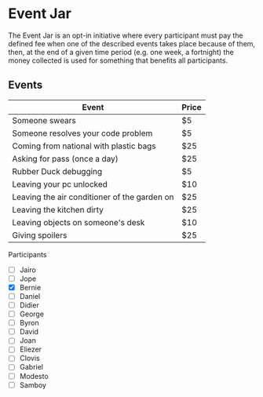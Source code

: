 # Event Jar

The Event Jar is an opt-in initiative where every participant must pay the defined fee when one of the described events takes place because of them, then, at the end of a given time period (e.g. one week, a fortnight) the money collected is used for something that benefits all participants.

## Events

| Event                                                | Price |
| ---------------------------------------------------- | ----- |
| Someone swears                                       | $5    |
| Someone resolves your code problem                   | $5    |
| Coming from national with plastic bags               | $25   |
| Asking for pass (once a day)                         | $25   |
| Rubber Duck debugging                                | $5    |
| Leaving your pc unlocked                             | $10   |
| Leaving the air conditioner of the garden on         | $25   |
| Leaving the kitchen dirty                            | $25   |
| Leaving objects on someone's desk                    | $10   |
| Giving spoilers                                      | $25   |


Participants
- [ ] Jairo
- [ ] Jope
- [x] Bernie
- [ ] Daniel
- [ ] Didier
- [ ] George
- [ ] Byron
- [ ] David
- [ ] Joan
- [ ] Eliezer
- [ ] Clovis
- [ ] Gabriel
- [ ] Modesto
- [ ] Samboy
